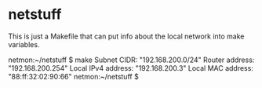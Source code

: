 # netstuff

This is just a Makefile that can put info about the local network into make variables.

netmon:~/netstuff $ make
Subnet CIDR:        "192.168.200.0/24"
Router address:     "192.168.200.254"
Local IPv4 address: "192.168.200.3"
Local MAC address:  "88:ff:32:02:90:66"
netmon:~/netstuff $ 
